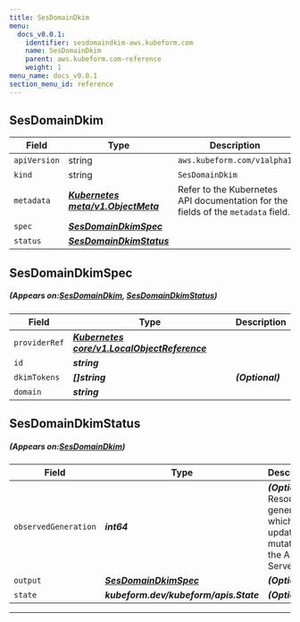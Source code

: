 ```yaml
---
title: SesDomainDkim
menu:
  docs_v0.0.1:
    identifier: sesdomaindkim-aws.kubeform.com
    name: SesDomainDkim
    parent: aws.kubeform.com-reference
    weight: 1
menu_name: docs_v0.0.1
section_menu_id: reference
---
```


## SesDomainDkim
| Field | Type | Description |
| ------ | ----- | ----------- |
| `apiVersion` | string | `aws.kubeform.com/v1alpha1` |
|    `kind` | string | `SesDomainDkim` |
| `metadata` | ***[Kubernetes meta/v1.ObjectMeta](https://kubernetes.io/docs/reference/generated/kubernetes-api/v1.13/#objectmeta-v1-meta)***|Refer to the Kubernetes API documentation for the fields of the `metadata` field.|
| `spec` | ***[SesDomainDkimSpec](#SesDomainDkimSpec)***||
| `status` | ***[SesDomainDkimStatus](#SesDomainDkimStatus)***||
## SesDomainDkimSpec
##### (Appears on:[SesDomainDkim](#SesDomainDkim), [SesDomainDkimStatus](#SesDomainDkimStatus))
| Field | Type | Description |
| ------ | ----- | ----------- |
| `providerRef` | ***[Kubernetes core/v1.LocalObjectReference](https://kubernetes.io/docs/reference/generated/kubernetes-api/v1.13/#localobjectreference-v1-core)***||
| `id` | ***string***||
| `dkimTokens` | ***[]string***| ***(Optional)*** |
| `domain` | ***string***||
## SesDomainDkimStatus
##### (Appears on:[SesDomainDkim](#SesDomainDkim))
| Field | Type | Description |
| ------ | ----- | ----------- |
| `observedGeneration` | ***int64***| ***(Optional)*** Resource generation, which is updated on mutation by the API Server.|
| `output` | ***[SesDomainDkimSpec](#SesDomainDkimSpec)***| ***(Optional)*** |
| `state` | ***kubeform.dev/kubeform/apis.State***| ***(Optional)*** |
---

